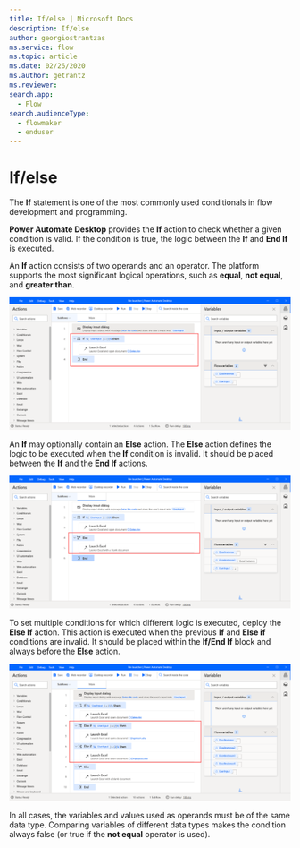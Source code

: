 ```yaml
---
title: If/else | Microsoft Docs
description: If/else
author: georgiostrantzas
ms.service: flow
ms.topic: article
ms.date: 02/26/2020
ms.author: getrantz
ms.reviewer:
search.app: 
  - Flow
search.audienceType: 
  - flowmaker
  - enduser
---
```


# If/else

The **If** statement is one of the most commonly used conditionals in flow development and programming.  

**Power Automate Desktop** provides the **If** action to check whether a given condition is valid. If the condition is true, the logic between the **If** and **End If** is executed.

An **If** action consists of two operands and an operator. The platform supports the most significant logical operations, such as **equal**, **not equal**, and **greater than**.

![An example flow containing an If block.](../../media/if-else/if-block.png)

An **If** may optionally contain an **Else** action. The **Else** action defines the logic to be executed when the **If** condition is invalid. It should be placed between the **If** and the **End If** actions.

![An example flow containing an If-else block.](../../media/if-else/else-block.png)

 
To set multiple conditions for which different logic is executed, deploy the **Else If** action. This action is executed when the previous **If** and **Else if** conditions are invalid. It should be placed within the **If/End If** block and always before the **Else** action.

![An example flow containing an If-else block with two additional Else-if blocks.](../../media/if-else/else-if-block.png)

In all cases, the variables and values used as operands must be of the same data type. Comparing variables of different data types makes the condition always false (or true if the **not equal** operator is used).